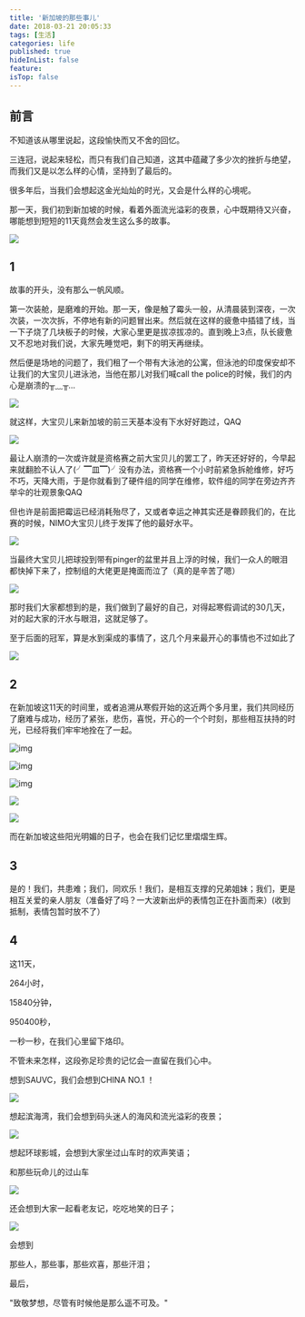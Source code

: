 ```yaml
---
title: '新加坡的那些事儿'
date: 2018-03-21 20:05:33
tags: [生活]
categories: life
published: true
hideInList: false
feature: 
isTop: false
---
```

## 前言

不知道该从哪里说起，这段愉快而又不舍的回忆。

三连冠，说起来轻松，而只有我们自己知道，这其中蕴藏了多少次的挫折与绝望，而我们又是以怎么样的心情，坚持到了最后的。

很多年后，当我们会想起这金光灿灿的时光，又会是什么样的心境呢。

<!-- more -->

那一天，我们初到新加坡的时候，看着外面流光溢彩的夜景，心中既期待又兴奋，哪能想到短短的11天竟然会发生这么多的故事。

![](新加坡的那些事儿/007S8ZIlly1ggryuoevbgj30hs0dct98-20220410215626212.jpg)

## 1

故事的开头，没有那么一帆风顺。

第一次装舱，是磨难的开始。那一天，像是触了霉头一般，从清晨装到深夜，一次次装，一次次拆，不停地有新的问题冒出来。然后就在这样的疲惫中插错了线，当一下子烧了几块板子的时候，大家心里更是拔凉拔凉的。直到晚上3点，队长疲惫又不忍地对我们说，大家先睡觉吧，剩下的明天再继续。

然后便是场地的问题了，我们租了一个带有大泳池的公寓，但泳池的印度保安却不让我们的大宝贝儿进泳池，当他在那儿对我们喊call the police的时候，我们的内心是崩溃的╥﹏╥…

![](新加坡的那些事儿/007S8ZIlly1ggryvjigyqj30ck0cnq39-20220410215629262.jpg)

就这样，大宝贝儿来新加坡的前三天基本没有下水好好跑过，QAQ

![](新加坡的那些事儿/007S8ZIlly1ggryvqgelmj30hs0bvt9q-20220410215632868.jpg)

最让人崩溃的一次或许就是资格赛之前大宝贝儿的罢工了，昨天还好好的，今早起来就翻脸不认人了(╯▔皿▔)╯没有办法，资格赛一个小时前紧急拆舱维修，好巧不巧，天降大雨，于是你就看到了硬件组的同学在维修，软件组的同学在旁边齐齐举伞的壮观景象QAQ

但也许是前面把霉运已经消耗殆尽了，又或者幸运之神其实还是眷顾我们的，在比赛的时候，NIMO大宝贝儿终于发挥了他的最好水平。

![](新加坡的那些事儿/007S8ZIlly1ggryw3vqe0g30fs08wx6p-20220410215635520.gif)

当最终大宝贝儿把球投到带有pinger的盆里并且上浮的时候，我们一众人的眼泪都快掉下来了，控制组的大佬更是掩面而泣了（真的是辛苦了嗯）

![](新加坡的那些事儿/007S8ZIlly1ggrywasg1mg308w0fsb29-20220410215637788.gif)

那时我们大家都想到的是，我们做到了最好的自己，对得起寒假调试的30几天，对的起大家的汗水与眼泪，这就足够了。

至于后面的冠军，算是水到渠成的事情了，这几个月来最开心的事情也不过如此了

![](新加坡的那些事儿/007S8ZIlly1ggrywi4fu7j30hs0c9jsh-20220410215639937.jpg)

## 2

在新加坡这11天的时间里，或者追溯从寒假开始的这近两个多月里，我们共同经历了磨难与成功，经历了紧张，悲伤，喜悦，开心的一个个时刻，那些相互扶持的时光，已经将我们牢牢地拴在了一起。

![img](新加坡的那些事儿/007S8ZIlly1ggryx5o43tj30hs0bvjs0-20220410215641332.jpg)

![img](新加坡的那些事儿/007S8ZIlly1ggryxn0qfhj30hs0dc0uf-20220410215642780.jpg)



![img](新加坡的那些事儿/007S8ZIlly1ggryy3h3nej30hs0bvab4-20220410215644260.jpg)

![](新加坡的那些事儿/007S8ZIlly1ggrz2eacehj30hs0bvt9r-20220410215646140.jpg)

![](新加坡的那些事儿/007S8ZIlly1ggrz2mp0pwj30hs0bvdgl-20220410215647999.jpg)

而在新加坡这些阳光明媚的日子，也会在我们记忆里熠熠生辉。

## 3


是的！我们，共患难；我们，同欢乐！我们，是相互支撑的兄弟姐妹；我们，更是相互关爱的亲人朋友（准备好了吗？一大波新出炉的表情包正在扑面而来）(收到抵制，表情包暂时放不了）


## 4


这11天，

264小时，

15840分钟，

950400秒，

一秒一秒，在我们心里留下烙印。

不管未来怎样，这段弥足珍贵的记忆会一直留在我们心中。



想到SAUVC，我们会想到CHINA NO.1 ！

![](新加坡的那些事儿/007S8ZIlly1ggrz24fvfqj30hs0bv0tu-20220410215654937.jpg)

想起滨海湾，我们会想到码头迷人的海风和流光溢彩的夜景；

![](新加坡的那些事儿/007S8ZIlly1ggrz1fythrj30hs0dc3zg-20220410215657453.jpg)

想起环球影城，会想到大家坐过山车时的欢声笑语；

和那些玩命儿的过山车

![](新加坡的那些事儿/007S8ZIlly1ggrz1qu5w8j30hs0dcgna-20220410215659227.jpg)

还会想到大家一起看老友记，吃吃地笑的日子；

![](新加坡的那些事儿/007S8ZIlly1ggrz7h307ej30tm0m842k-20220410215701155.jpg)

会想到

那些人，那些事，那些欢喜，那些汗泪；



最后，

"致敬梦想，尽管有时候他是那么遥不可及。"